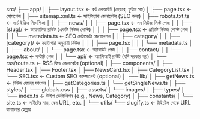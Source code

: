 src/
├── app/
│   ├── layout.tsx                 ← রুট লেআউট (হেডার, ফুটার সহ)
│   ├── page.tsx                   ← হোমপেজ
│   ├── sitemap.xml.ts             ← সাইটম্যাপ জেনারেটর (SEO জন্য)
│   ├── robots.txt.ts              ← সার্চ ইঞ্জিন নির্দেশিকা
│
│   ├── news/
│   │   ├── page.tsx               ← সব নিউজ লিস্ট পেজ
│   │   ├── [slug]/                ← ডায়নামিক রাউট (একটি নিউজ পোস্ট)
│   │   │   ├── page.tsx           ← প্রতিটি নিউজ পোস্ট পেজ
│   │   │   └── metadata.ts        ← SEO মেটাডেটা জেনারেশন
│
│   ├── category/
│   │   ├── [category]/            ← ক্যাটাগরি অনুযায়ী নিউজ
│   │   │   ├── page.tsx
│   │   │   └── metadata.ts
│
│   ├── about/
│   │   └── page.tsx               ← অ্যাবাউট পেজ
│
│   ├── contact/
│   │   └── page.tsx               ← কন্টাক্ট পেজ
│
│   └── api/                       ← অ্যাপিআই রাউট (যদি দরকার হয়)
│       └── rss/route.ts          ← RSS ফিড জেনারেটর (optional)
│
├── components/
│   ├── Header.tsx
│   ├── Footer.tsx
│   ├── NewsCard.tsx
│   ├── CategoryList.tsx
│   └── SEO.tsx                   ← Custom SEO কম্পোনেন্ট (optional)
│
├── lib/
│   ├── getNews.ts                ← নিউজ ফেচার ফাংশন
│   ├── getCategories.ts
│   └── getSingleNews.ts
│
├── styles/
│   └── globals.css
│
├── assets/
│   └── images/
│
├── types/
│   └── index.ts                  ← টাইপ ডেফিনিশন (e.g., News, Category)
│
├── constants/
│   └── site.ts                   ← সাইটের নাম, বেস URL, etc.
│
└── utils/
    └── slugify.ts                ← টাইটেল থেকে URL বানানোর হেল্পার
